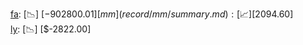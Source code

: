 [fa](record/fa/summary.md): [📉] [$-902800.01]  
[mm](record/mm/summary.md): [📈] [$2094.60]  
[ly](record/ly/summary.md): [📉] [$-2822.00]  
